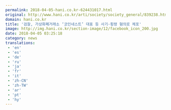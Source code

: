```yaml
---
permalink: 2018-04-05-hani.co.kr-624431017.html
original: http://www.hani.co.kr/arti/society/society_general/839238.html
domain: hani.co.kr
title: '검찰, 가상화폐거래소 ‘코인네스트’ 대표 등 사기·횡령 혐의로 체포'
image: http://img.hani.co.kr/section-image/12/facebook_icon_200.jpg
date: 2018-04-05 03:25:18
category: news
translations: 
 - 'en'
 - 'es'
 - 'de'
 - 'ru'
 - 'ja'
 - 'fr'
 - 'it'
 - 'zh-CN'
 - 'zh-TW'
 - 'ar'
 - 'pt'
 - 'hy'
---
```


